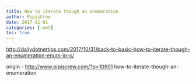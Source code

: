 ```yaml
---
title: How to iterate though an enumeration
author: PipisCrew
date: 2017-11-01
categories: [.net]
toc: true
---
```


http://dailydotnettips.com/2017/10/31/back-to-basic-how-to-iterate-though-an-enumeration-enum-in-c/

origin - http://www.pipiscrew.com/?p=10901 how-to-iterate-though-an-enumeration